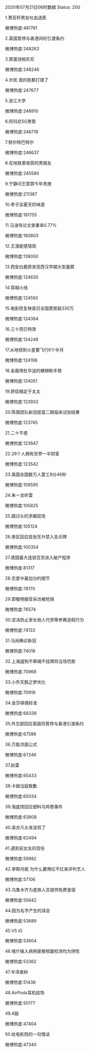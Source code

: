 2020年07月21日06时数据
Status: 200

1.萧亚轩男友吐血送医

微博热度:481761

2.英国暂停与香港间的引渡条约

微博热度:248263

3.厚蛋烧帕尼尼

微博热度:248246

4.许凯 我的姓都打错了

微博热度:247677

5.浙江大学

微博热度:246910

6.阿玛尼5G黑管

微博热度:246719

7.努尔特巴特尔

微博热度:246637

8.在地铁里收获的男朋友

微博热度:245580

9.宁静问王霏霏今年贵庚

微博热度:211367

10.李子柒夏天的味道

微博热度:181755

11.马浚伟论文查重率0.77%

微博热度:160803

12.王漫妮感情观

微博热度:139050

13.西安白鹿原发现西汉早期大型墓葬

微博热度:124630

14.穿越火线

微博热度:124550

15.电影院复映首日全国票房超330万

微博热度:124364

16.三十而已特效

微博热度:124248

17.从地球到火星要飞行6个半月

微博热度:124198

18.金晨用杜华送的螺蛳粉丰唇

微博热度:124051

19.顾佳搞定于太太

微博热度:123933

20.陈薇团队新冠疫苗二期临床试验结果

微博热度:123745

21.二十不惑

微博热度:123647

22.26个人拥有世界一半财富

微博热度:123542

23.美国全国数万人罢工8分46秒

微博热度:109595

24.朱一龙听雷

微博热度:105825

25.甜过头的求婚现场

微博热度:105124

26.景区回应挂张东升禁入告示牌

微博热度:100354

27.德国最大连锁百货进入破产程序

微博热度:81317

28.恋爱中最加分的细节

微博热度:78170

29.郭敬明接受采访被抢镜

微博热度:76574

30.坚决防止家长他人代劳等参赛造假行为

微博热度:74133

31.马尚确诊新冠

微博热度:74018

32.上海遛狗不牵绳不挂牌将当场罚款

微博热度:70968

33.小乔天鹅之梦优化

微博热度:70919

34.金莎择偶标准

微博热度:68338

35.外交部回应英国将暂停与香港引渡条约

微博热度:67586

36.万能凉面公式

微博热度:67246

37.赵雷

微博热度:65433

38.卡姆当庭致歉

微博热度:65034

39.海底捞回应塑料乌鸡卷事件

微博热度:63908

40.吴亦凡头发该剪了

微博热度:62494

41.遇到前女友的现任

微博热度:59982

42.李斯丹妮 为什么要用红不红来评判艺人

微博热度:57106

43.乌鲁木齐为差旅人员提供免费食宿

微博热度:55642

44.因为名字产生的误会

微博热度:53689

45.V5 iG

微博热度:53604

46.喀什输入病例密接核酸检测均为阴性

微博热度:53362

47.半泽直树

微博热度:51436

48.AirPods耳机挂饰

微博热度:50177

49.A股

微博热度:47404

50.给电影院的一句情话

微博热度:47240

